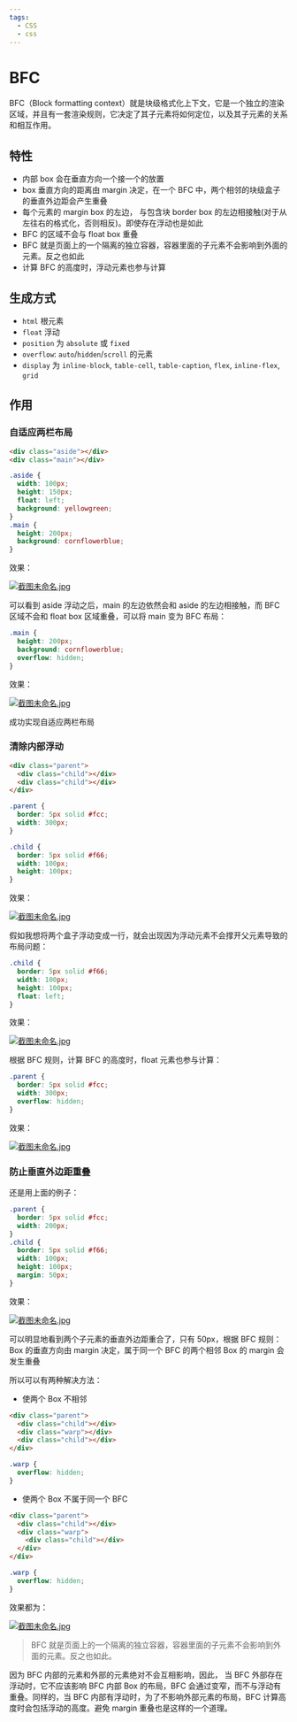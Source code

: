 ```yaml
---
tags:
  - CSS
  - css
---
```


# BFC

BFC（Block formatting context）就是块级格式化上下文，它是一个独立的渲染区域，并且有一套渲染规则，它决定了其子元素将如何定位，以及其子元素的关系和相互作用。

## 特性

- 内部 box 会在垂直方向一个接一个的放置
- box 垂直方向的距离由 margin 决定，在一个 BFC 中，两个相邻的块级盒子的垂直外边距会产生重叠
- 每个元素的 margin box 的左边， 与包含块 border box 的左边相接触(对于从左往右的格式化，否则相反)。即使存在浮动也是如此
- BFC 的区域不会与 float box 重叠
- BFC 就是页面上的一个隔离的独立容器，容器里面的子元素不会影响到外面的元素。反之也如此
- 计算 BFC 的高度时，浮动元素也参与计算

## 生成方式

- `html` 根元素
- `float` 浮动
- `position` 为 `absolute` 或 `fixed`
- `overflow`: `auto`/`hidden`/`scroll` 的元素
- `display` 为 `inline-block`, `table-cell`, `table-caption`, `flex`, `inline-flex`, `grid`

## 作用

### 自适应两栏布局

```html
<div class="aside"></div>
<div class="main"></div>
```

```css
.aside {
  width: 100px;
  height: 150px;
  float: left;
  background: yellowgreen;
}
.main {
  height: 200px;
  background: cornflowerblue;
}
```

效果：

<a data-fancybox title="截图未命名.jpg" href="http://picstore.lliiooiill.cn/SekgUuoIrvlX5x1.jpg">![截图未命名.jpg](http://picstore.lliiooiill.cn/SekgUuoIrvlX5x1.jpg)</a>

可以看到 aside 浮动之后，main 的左边依然会和 aside 的左边相接触，而 BFC 区域不会和 float box 区域重叠，可以将 main 变为 BFC 布局：

```css
.main {
  height: 200px;
  background: cornflowerblue;
  overflow: hidden;
}
```

效果：

<a data-fancybox title="截图未命名.jpg" href="http://picstore.lliiooiill.cn/NZFdrI8AYvGPw2E.jpg">![截图未命名.jpg](http://picstore.lliiooiill.cn/NZFdrI8AYvGPw2E.jpg)</a>

成功实现自适应两栏布局

### 清除内部浮动

```html
<div class="parent">
  <div class="child"></div>
  <div class="child"></div>
</div>
```

```css
.parent {
  border: 5px solid #fcc;
  width: 300px;
}

.child {
  border: 5px solid #f66;
  width: 100px;
  height: 100px;
}
```

效果：

<a data-fancybox title="截图未命名.jpg" href="http://picstore.lliiooiill.cn/7GcmXgTaHyjYlz9.jpg">![截图未命名.jpg](http://picstore.lliiooiill.cn/7GcmXgTaHyjYlz9.jpg)</a>

假如我想将两个盒子浮动变成一行，就会出现因为浮动元素不会撑开父元素导致的布局问题：

```css
.child {
  border: 5px solid #f66;
  width: 100px;
  height: 100px;
  float: left;
}
```

效果：

<a data-fancybox title="截图未命名.jpg" href="http://picstore.lliiooiill.cn/SkfVv1Pj6T4c89t.jpg">![截图未命名.jpg](http://picstore.lliiooiill.cn/SkfVv1Pj6T4c89t.jpg)</a>

根据 BFC 规则，计算 BFC 的高度时，float 元素也参与计算：

```css
.parent {
  border: 5px solid #fcc;
  width: 300px;
  overflow: hidden;
}
```

效果：

<a data-fancybox title="截图未命名.jpg" href="http://picstore.lliiooiill.cn/5Eou4mSR1IBQAWV.jpg">![截图未命名.jpg](http://picstore.lliiooiill.cn/5Eou4mSR1IBQAWV.jpg)</a>

### 防止垂直外边距重叠

还是用上面的例子：

```css
.parent {
  border: 5px solid #fcc;
  width: 200px;
}
.child {
  border: 5px solid #f66;
  width: 100px;
  height: 100px;
  margin: 50px;
}
```

效果：

<a data-fancybox title="截图未命名.jpg" href="http://picstore.lliiooiill.cn/gUW59qHtymds2R8.jpg">![截图未命名.jpg](http://picstore.lliiooiill.cn/gUW59qHtymds2R8.jpg)</a>

可以明显地看到两个子元素的垂直外边距重合了，只有 50px，根据 BFC 规则：Box 的垂直方向由 margin 决定，属于同一个 BFC 的两个相邻 Box 的 margin 会发生重叠

所以可以有两种解决方法：

- 使两个 Box 不相邻

```html
<div class="parent">
  <div class="child"></div>
  <div class="warp"></div>
  <div class="child"></div>
</div>
```

```css
.warp {
  overflow: hidden;
}
```

- 使两个 Box 不属于同一个 BFC

```html
<div class="parent">
  <div class="child"></div>
  <div class="warp">
    <div class="child"></div>
  </div>
</div>
```

```css
.warp {
  overflow: hidden;
}
```

效果都为：

<a data-fancybox title="截图未命名.jpg" href="http://picstore.lliiooiill.cn/jhpQ2dAb3DqSkG9.jpg">![截图未命名.jpg](http://picstore.lliiooiill.cn/jhpQ2dAb3DqSkG9.jpg)</a>

> BFC 就是页面上的一个隔离的独立容器，容器里面的子元素不会影响到外面的元素。反之也如此。

因为 BFC 内部的元素和外部的元素绝对不会互相影响，因此， 当 BFC 外部存在浮动时，它不应该影响 BFC 内部 Box 的布局，BFC 会通过变窄，而不与浮动有重叠。同样的，当 BFC 内部有浮动时，为了不影响外部元素的布局，BFC 计算高度时会包括浮动的高度。避免 margin 重叠也是这样的一个道理。

